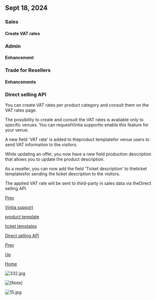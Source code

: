 ## Sept 18, 2024

### Sales

#### Create VAT rates

### Admin

#### Enhancement

### Trade for Resellers

#### Enhancements

### Direct selling API

You can create VAT rates per product category and consult them on the VAT rates page.

The possibility to create and consult the VAT rates is available only to specific venues. You can requestVintia supportto enable this feature for your venue.

A new field 'VAT rate' is added to theproduct templatefor venue users to send VAT information to the visitors.

While updating an offer, you now have a new field production description that allows you to update the product description.

As a reseller, you can now add the field 'Ticket description' to theticket templatesfor sending the ticket description to the visitors.

The applied VAT rate will be sent to third-party in sales data via theDirect selling API.

[Prev](UUID-340e38e9-4ebc-aae6-4464-10a5882fc03b.html)

[](#)

[](#)

[](#)

[Vintia support](https://vintia.atlassian.net/servicedesk/customer/portal/8)

[](#)

[](#)

[product template](https://help.vintia.com/enviso/en/140073-220314-product-templates.html#140073-220316-edit-product-template)

[](#)

[](#)

[ticket templates](https://help.vintia.com/enviso/en/136047-136248-administration.html#UUID-a92da091-0e5b-13de-5cbc-e9f4a4d8b69e_bridgehead-idm232073008116139)

[](#)

[Direct selling API](https://help.vintia.com/enviso/developers/direct-selling-api/en/index-en.html)

[Prev](UUID-340e38e9-4ebc-aae6-4464-10a5882fc03b.html)

[Up](UUID-8c91cf65-b493-dafc-6b18-13d422537b92.html)

[Home](index-en.html)

![332.jpg](media/uuid-20afd286-968c-5d0e-7f7a-e7a4cf8b6e5e.png)

![[Note]](media/note.png)

![15.jpg](media/uuid-0d0de590-53fd-35de-ec30-26fcd431db14.jpg)